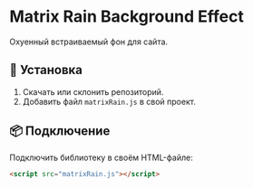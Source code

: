 # Matrix Rain Background Effect

Охуенный встраиваемый фон для сайта.

## 🚀 Установка

1. Скачать или склонить репозиторий.
2. Добавить файл `matrixRain.js` в свой проект.

## 📦 Подключение

Подключить библиотеку в своём HTML-файле:

```html
<script src="matrixRain.js"></script>